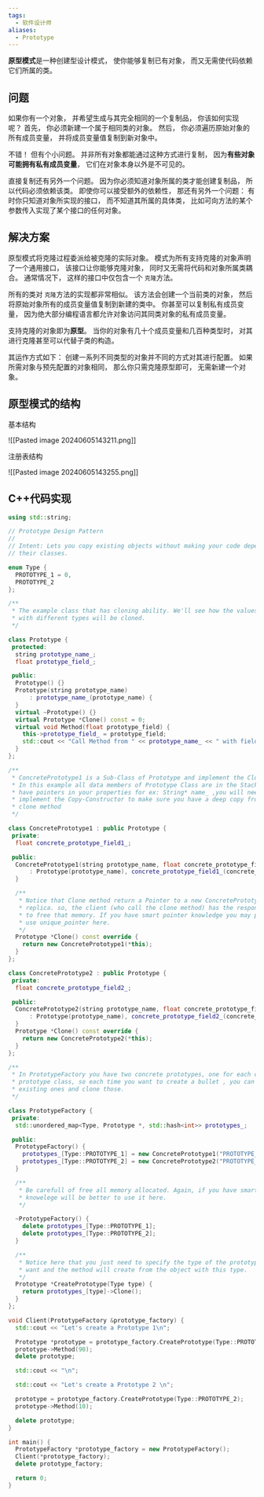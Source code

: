 ```yaml
---
tags:
  - 软件设计师
aliases:
  - Prototype
---
```

**原型模式**是一种创建型设计模式， 使你能够复制已有对象， 而又无需使代码依赖它们所属的类。

## 问题

如果你有一个对象， 并希望生成与其完全相同的一个复制品， 你该如何实现呢？ 首先， 你必须新建一个属于相同类的对象。 然后， 你必须遍历原始对象的所有成员变量， 并将成员变量值复制到新对象中。

不错！ 但有个小问题。 并非所有对象都能通过这种方式进行复制， 因为**有些对象可能拥有私有成员变量**， 它们在对象本身以外是不可见的。

直接复制还有另外一个问题。 因为你必须知道对象所属的类才能创建复制品， 所以代码必须依赖该类。 即使你可以接受额外的依赖性， 那还有另外一个问题： 有时你只知道对象所实现的接口， 而不知道其所属的具体类， 比如可向方法的某个参数传入实现了某个接口的任何对象。

## 解决方案

原型模式将克隆过程委派给被克隆的实际对象。 模式为所有支持克隆的对象声明了一个通用接口， 该接口让你能够克隆对象， 同时又无需将代码和对象所属类耦合。 通常情况下， 这样的接口中仅包含一个 `克隆`方法。

所有的类对 `克隆`方法的实现都非常相似。 该方法会创建一个当前类的对象， 然后将原始对象所有的成员变量值复制到新建的类中。 你甚至可以复制私有成员变量， 因为绝大部分编程语言都允许对象访问其同类对象的私有成员变量。

支持克隆的对象即为**原型**。 当你的对象有几十个成员变量和几百种类型时， 对其进行克隆甚至可以代替子类的构造。

其运作方式如下： 创建一系列不同类型的对象并不同的方式对其进行配置。 如果所需对象与预先配置的对象相同， 那么你只需克隆原型即可， 无需新建一个对象。

## 原型模式的结构

基本结构

![[Pasted image 20240605143211.png]]

注册表结构

![[Pasted image 20240605143255.png]]


## C++代码实现

```cpp
using std::string;

// Prototype Design Pattern
//
// Intent: Lets you copy existing objects without making your code dependent on
// their classes.

enum Type {
  PROTOTYPE_1 = 0,
  PROTOTYPE_2
};

/**
 * The example class that has cloning ability. We'll see how the values of field
 * with different types will be cloned.
 */

class Prototype {
 protected:
  string prototype_name_;
  float prototype_field_;

 public:
  Prototype() {}
  Prototype(string prototype_name)
      : prototype_name_(prototype_name) {
  }
  virtual ~Prototype() {}
  virtual Prototype *Clone() const = 0;
  virtual void Method(float prototype_field) {
    this->prototype_field_ = prototype_field;
    std::cout << "Call Method from " << prototype_name_ << " with field : " << prototype_field << std::endl;
  }
};

/**
 * ConcretePrototype1 is a Sub-Class of Prototype and implement the Clone Method
 * In this example all data members of Prototype Class are in the Stack. If you
 * have pointers in your properties for ex: String* name_ ,you will need to
 * implement the Copy-Constructor to make sure you have a deep copy from the
 * clone method
 */

class ConcretePrototype1 : public Prototype {
 private:
  float concrete_prototype_field1_;

 public:
  ConcretePrototype1(string prototype_name, float concrete_prototype_field)
      : Prototype(prototype_name), concrete_prototype_field1_(concrete_prototype_field) {
  }

  /**
   * Notice that Clone method return a Pointer to a new ConcretePrototype1
   * replica. so, the client (who call the clone method) has the responsability
   * to free that memory. If you have smart pointer knowledge you may prefer to
   * use unique_pointer here.
   */
  Prototype *Clone() const override {
    return new ConcretePrototype1(*this);
  }
};

class ConcretePrototype2 : public Prototype {
 private:
  float concrete_prototype_field2_;

 public:
  ConcretePrototype2(string prototype_name, float concrete_prototype_field)
      : Prototype(prototype_name), concrete_prototype_field2_(concrete_prototype_field) {
  }
  Prototype *Clone() const override {
    return new ConcretePrototype2(*this);
  }
};

/**
 * In PrototypeFactory you have two concrete prototypes, one for each concrete
 * prototype class, so each time you want to create a bullet , you can use the
 * existing ones and clone those.
 */

class PrototypeFactory {
 private:
  std::unordered_map<Type, Prototype *, std::hash<int>> prototypes_;

 public:
  PrototypeFactory() {
    prototypes_[Type::PROTOTYPE_1] = new ConcretePrototype1("PROTOTYPE_1 ", 50.f);
    prototypes_[Type::PROTOTYPE_2] = new ConcretePrototype2("PROTOTYPE_2 ", 60.f);
  }

  /**
   * Be carefull of free all memory allocated. Again, if you have smart pointers
   * knowelege will be better to use it here.
   */

  ~PrototypeFactory() {
    delete prototypes_[Type::PROTOTYPE_1];
    delete prototypes_[Type::PROTOTYPE_2];
  }

  /**
   * Notice here that you just need to specify the type of the prototype you
   * want and the method will create from the object with this type.
   */
  Prototype *CreatePrototype(Type type) {
    return prototypes_[type]->Clone();
  }
};

void Client(PrototypeFactory &prototype_factory) {
  std::cout << "Let's create a Prototype 1\n";

  Prototype *prototype = prototype_factory.CreatePrototype(Type::PROTOTYPE_1);
  prototype->Method(90);
  delete prototype;

  std::cout << "\n";

  std::cout << "Let's create a Prototype 2 \n";

  prototype = prototype_factory.CreatePrototype(Type::PROTOTYPE_2);
  prototype->Method(10);

  delete prototype;
}

int main() {
  PrototypeFactory *prototype_factory = new PrototypeFactory();
  Client(*prototype_factory);
  delete prototype_factory;

  return 0;
}
```